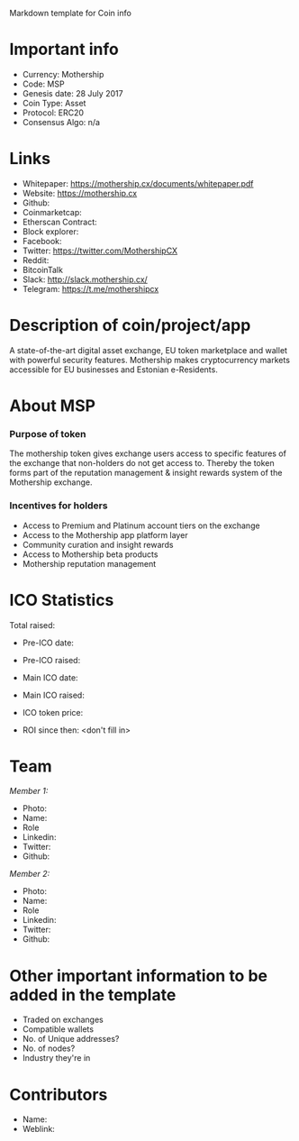 Markdown template for Coin info

# Important info

+ Currency: Mothership
+ Code: MSP
+ Genesis date: 28 July 2017
+ Coin Type: Asset
+ Protocol: ERC20
+ Consensus Algo: n/a



# Links

+ Whitepaper: https://mothership.cx/documents/whitepaper.pdf
+ Website: https://mothership.cx
+ Github:
+ Coinmarketcap:
+ Etherscan Contract:
+ Block explorer:
+ Facebook:
+ Twitter: https://twitter.com/MothershipCX
+ Reddit:
+ BitcoinTalk
+ Slack: http://slack.mothership.cx/
+ Telegram: https://t.me/mothershipcx



# Description of coin/project/app
A state-of-the-art digital asset exchange, EU token marketplace and wallet with powerful security features. Mothership makes cryptocurrency markets accessible for EU businesses and Estonian e-Residents.



# About MSP
### Purpose of token
The mothership token gives exchange users access to specific features of the exchange that non-holders do not get access to.
Thereby the token forms part of the reputation management & insight rewards system of the Mothership exchange.

### Incentives for holders
+ Access to Premium and Platinum account tiers on the exchange
+ Access to the Mothership app platform layer
+ Community curation and insight rewards
+ Access to Mothership beta products
+ Mothership reputation management



# ICO Statistics
Total raised:

+ Pre-ICO date:
+ Pre-ICO raised:

+ Main ICO date:
+ Main ICO raised:

+ ICO token price:
+ ROI since then: <don't fill in>



# Team

*Member 1:*
+ Photo:
+ Name:
+ Role
+ Linkedin:
+ Twitter:
+ Github:

*Member 2:*
+ Photo:
+ Name:
+ Role
+ Linkedin:
+ Twitter:
+ Github:



# Other important information to be added in the template
+ Traded on exchanges
+ Compatible wallets
+ No. of Unique addresses?
+ No. of nodes?
+ Industry they're in

# Contributors
+ Name: 
+ Weblink:

